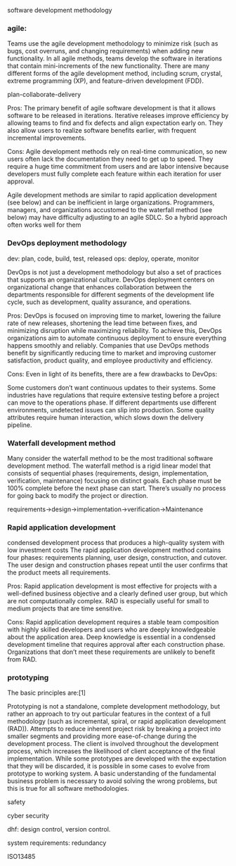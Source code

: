 software development methodology

### agile:

Teams use the agile development methodology to minimize risk (such as bugs, cost overruns, and changing requirements) when adding new functionality. In all agile methods, teams develop the software in iterations that contain mini-increments of the new functionality. There are many different forms of the agile development method, including scrum, crystal, extreme programming (XP), and feature-driven development (FDD).

plan-collaborate-delivery

Pros: The primary benefit of agile software development is that it allows software to be released in iterations. Iterative releases improve efficiency by allowing teams to find and fix defects and align expectation early on. They also allow users to realize software benefits earlier, with frequent incremental improvements.

Cons: Agile development methods rely on real-time communication, so new users often lack the documentation they need to get up to speed. They require a huge time commitment from users and are labor intensive because developers must fully complete each feature within each iteration for user approval.

Agile development methods are similar to rapid application development (see below) and can be inefficient in large organizations. Programmers, managers, and organizations accustomed to the waterfall method (see below) may have difficulty adjusting to an agile SDLC. So a hybrid approach often works well for them

### DevOps deployment methodology
dev: plan, code, build, test, released
ops: deploy, operate, monitor

DevOps is not just a development methodology but also a set of practices that supports an organizational culture. DevOps deployment centers on organizational change that enhances collaboration between the departments responsible for different segments of the development life cycle, such as development, quality assurance, and operations.

Pros: DevOps is focused on improving time to market, lowering the failure rate of new releases, shortening the lead time between fixes, and minimizing disruption while maximizing reliability. To achieve this, DevOps organizations aim to automate continuous deployment to ensure everything happens smoothly and reliably. Companies that use DevOps methods benefit by significantly reducing time to market and improving customer satisfaction, product quality, and employee productivity and efficiency.

Cons: Even in light of its benefits, there are a few drawbacks to DevOps:

Some customers don’t want continuous updates to their systems.
Some industries have regulations that require extensive testing before a project can move to the operations phase.
If different departments use different environments, undetected issues can slip into production.
Some quality attributes require human interaction, which slows down the delivery pipeline.

### Waterfall development method
Many consider the waterfall method to be the most traditional software development method. The waterfall method is a rigid linear model that consists of sequential phases (requirements, design, implementation, verification, maintenance) focusing on distinct goals. Each phase must be 100% complete before the next phase can start. There’s usually no process for going back to modify the project or direction.

requirements->design->implementation->verification->Maintenance

### Rapid application development
condensed development process that produces a high-quality system with low investment costs
The rapid application development method contains four phases: 
requirements planning, user design, construction, and cutover. 
The user design and construction phases repeat until the user confirms that the product meets all requirements.

Pros: Rapid application development is most effective for projects with a well-defined business objective and a clearly defined user group, but which are not computationally complex. RAD is especially useful for small to medium projects that are time sensitive.

Cons: Rapid application development requires a stable team composition with highly skilled developers and users who are deeply knowledgeable about the application area. Deep knowledge is essential in a condensed development timeline that requires approval after each construction phase. Organizations that don’t meet these requirements are unlikely to benefit from RAD.

### prototyping
The basic principles are:[1]

Prototyping is not a standalone, complete development methodology, but rather an approach to try out particular features in the context of a full methodology (such as incremental, spiral, or rapid application development (RAD)).
Attempts to reduce inherent project risk by breaking a project into smaller segments and providing more ease-of-change during the development process.
The client is involved throughout the development process, which increases the likelihood of client acceptance of the final implementation.
While some prototypes are developed with the expectation that they will be discarded, it is possible in some cases to evolve from prototype to working system.
A basic understanding of the fundamental business problem is necessary to avoid solving the wrong problems, but this is true for all software methodologies.



safety

cyber security

dhf: design control, version control.

system requirements: redundancy

ISO13485






